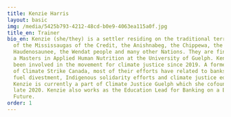 ```yaml
---
title: Kenzie Harris
layout: basic
img: /media/5425b793-4212-48cd-b0e9-4063ea115a0f.jpg
title_en: Trainer
bio_en: Kenzie (she/they) is a settler residing on the traditional territories
  of the Mississaugas of the Credit, the Anishnabeg, the Chippewa, the
  Haudenosaunee, the Wendat people and many other Nations. They are finishing up
  a Masters in Applied Human Nutrition at the University of Guelph. Kenzie has
  been involved in the movement for climate justice since 2019. A former member
  of Climate Strike Canada, most of their efforts have related to banks fossil
  fuel divestment, Indigenous solidarity efforts and climate justice education.
  Kenzie is currently a part of Climate Justice Guelph which she cofounded in
  late 2020. Kenzie also works as the Education Lead for Banking on a Better
  Future.
order: 1
---
```

